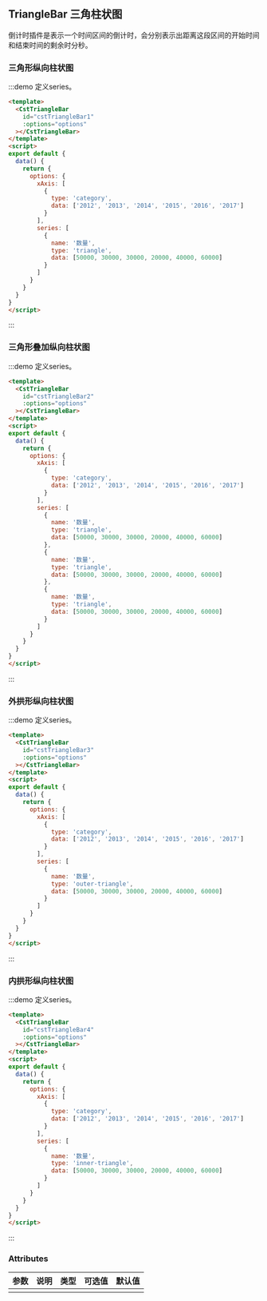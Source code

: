 ## TriangleBar 三角柱状图

倒计时插件是表示一个时间区间的倒计时，会分别表示出距离这段区间的开始时间和结束时间的剩余时分秒。

### 三角形纵向柱状图

:::demo 定义series。
```html
<template>
  <CstTriangleBar
    id="cstTriangleBar1"
    :options="options"
  ></CstTriangleBar>
</template>
<script>
export default {
  data() {
    return {
      options: {
        xAxis: [
          {
            type: 'category',
            data: ['2012', '2013', '2014', '2015', '2016', '2017']
          }
        ],
        series: [
          {
            name: '数量',
            type: 'triangle',
            data: [50000, 30000, 30000, 20000, 40000, 60000]
          }
        ]
      }
    }
  }
}
</script>
```
:::

### 三角形叠加纵向柱状图

:::demo 定义series。
```html
<template>
  <CstTriangleBar
    id="cstTriangleBar2"
    :options="options"
  ></CstTriangleBar>
</template>
<script>
export default {
  data() {
    return {
      options: {
        xAxis: [
          {
            type: 'category',
            data: ['2012', '2013', '2014', '2015', '2016', '2017']
          }
        ],
        series: [
          {
            name: '数量',
            type: 'triangle',
            data: [50000, 30000, 30000, 20000, 40000, 60000]
          },
          {
            name: '数量',
            type: 'triangle',
            data: [50000, 30000, 30000, 20000, 40000, 60000]
          },
          {
            name: '数量',
            type: 'triangle',
            data: [50000, 30000, 30000, 20000, 40000, 60000]
          }
        ]
      }
    }
  }
}
</script>
```
:::

### 外拱形纵向柱状图

:::demo 定义series。
```html
<template>
  <CstTriangleBar
    id="cstTriangleBar3"
    :options="options"
  ></CstTriangleBar>
</template>
<script>
export default {
  data() {
    return {
      options: {
        xAxis: [
          {
            type: 'category',
            data: ['2012', '2013', '2014', '2015', '2016', '2017']
          }
        ],
        series: [
          {
            name: '数量',
            type: 'outer-triangle',
            data: [50000, 30000, 30000, 20000, 40000, 60000]
          }
        ]
      }
    }
  }
}
</script>
```
:::

### 内拱形纵向柱状图

:::demo 定义series。
```html
<template>
  <CstTriangleBar
    id="cstTriangleBar4"
    :options="options"
  ></CstTriangleBar>
</template>
<script>
export default {
  data() {
    return {
      options: {
        xAxis: [
          {
            type: 'category',
            data: ['2012', '2013', '2014', '2015', '2016', '2017']
          }
        ],
        series: [
          {
            name: '数量',
            type: 'inner-triangle',
            data: [50000, 30000, 30000, 20000, 40000, 60000]
          }
        ]
      }
    }
  }
}
</script>
```
:::

### Attributes
| 参数      | 说明          | 类型      | 可选值                           | 默认值  |
|---------- |-------------- |---------- |--------------------------------  |-------- |
|  |  |  |  |  |
